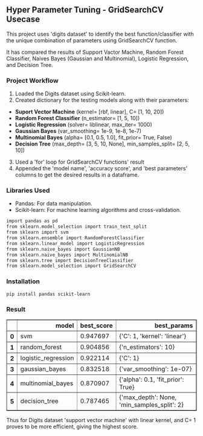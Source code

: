 ## Hyper Parameter Tuning - GridSearchCV Usecase 

This project uses 'digits dataset' to identify the best function/classifier with the unique combination of parameters using GridSearchCV function. 

It has compared the results of Support Vactor Machine, Random Forest Classifier, Naives Bayes (Gaussian and Multinomial), Logistic Regression, and Decision Tree. 

### Project Workflow
1. Loaded the Digits dataset using Scikit-learn.
2. Created dictionary for the testing models along with their parameters:

 - **Suport Vector Machine** (kernel= [rbf, linear], C= [1, 10, 20])
 - **Random Forest Classifier** (n_estimator= [1, 5, 10])
 - **Logistic Regression** (solver= liblinear, max_iter= 1000)
 - **Gaussian Bayes** (var_smoothing= 1e-9, 1e-8, 1e-7)
 - **Multinomial Bayes** (alpha= [0.1, 0.5, 1.0], fit_prior= True, False)
 - **Decision Tree** (max_depth= [3, 5, 10, None],
min_samples_split= [2, 5, 10])

3. Used a 'for' loop for GridSearchCV functions' result
4. Appended the 'model name', 'accuracy score', and 'best parameters' columns to get the desired results in a dataframe. 

### Libraries Used
- Pandas: For data manipulation. 
- Scikit-learn: For machine learning algorithms and cross-validation.

```bash
import pandas as pd
from sklearn.model_selection import train_test_split
from sklearn import svm
from sklearn.ensemble import RandomForestClassifier
from sklearn.linear_model import LogisticRegression
from sklearn.naive_bayes import GaussianNB
from sklearn.naive_bayes import MultinomialNB
from sklearn.tree import DecisionTreeClassifier
from sklearn.model_selection import GridSearchCV
```
### Installation
```bash
pip install pandas scikit-learn
```
### Result

<div>
<table border="1" class="dataframe">
  <thead>
    <tr style="text-align: right;">
      <th></th>
      <th>model</th>
      <th>best_score</th>
      <th>best_params</th>
    </tr>
  </thead>
  <tbody>
    <tr>
      <th>0</th>
      <td>svm</td>
      <td>0.947697</td>
      <td>{'C': 1, 'kernel': 'linear'}</td>
    </tr>
    <tr>
      <th>1</th>
      <td>random_forest</td>
      <td>0.904856</td>
      <td>{'n_estimators': 10}</td>
    </tr>
    <tr>
      <th>2</th>
      <td>logistic_regression</td>
      <td>0.922114</td>
      <td>{'C': 1}</td>
    </tr>
    <tr>
      <th>3</th>
      <td>gaussian_bayes</td>
      <td>0.832518</td>
      <td>{'var_smoothing': 1e-07}</td>
    </tr>
    <tr>
      <th>4</th>
      <td>multinomial_bayes</td>
      <td>0.870907</td>
      <td>{'alpha': 0.1, 'fit_prior': True}</td>
    </tr>
    <tr>
      <th>5</th>
      <td>decision_tree</td>
      <td>0.787465</td>
      <td>{'max_depth': None, 'min_samples_split': 2}</td>
    </tr>
  </tbody>
</table>
</div>

Thus for Digits dataset 'support vector machine' with linear kernel, and C= 1 proves to be more efficient, giving the highest score. 
